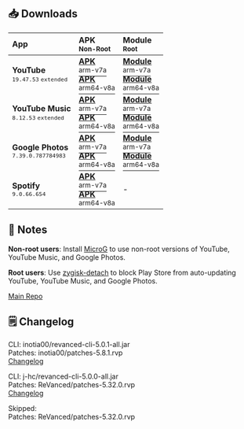 ## 📥 Downloads
  
| App  | APK<br/><sup>Non-Root</sup> | Module<br/><sup>Root</sup> |  
| :--- | :-------------------------- | :------------------------- |  
| **YouTube**<br/><sup>`19.47.53` `extended`</sup> | [**APK**<br/><sup>arm-v7a</sup>](https://github.com/avisek/revanced-apps/releases/download/3/youtube-revanced-extended-v19.47.53-arm-v7a.apk)<br/>[**APK**<br/><sup>arm64-v8a</sup>](https://github.com/avisek/revanced-apps/releases/download/3/youtube-revanced-extended-v19.47.53-arm64-v8a.apk) | [**Module**<br/><sup>arm-v7a</sup>](https://github.com/avisek/revanced-apps/releases/download/3/youtube-revanced-extended-magisk-v19.47.53-arm-v7a.zip)<br/>[**Module**<br/><sup>arm64-v8a</sup>](https://github.com/avisek/revanced-apps/releases/download/3/youtube-revanced-extended-magisk-v19.47.53-arm64-v8a.zip) |  
| **YouTube Music**<br/><sup>`8.12.53` `extended`</sup> | [**APK**<br/><sup>arm-v7a</sup>](https://github.com/avisek/revanced-apps/releases/download/3/youtube-music-revanced-extended-v8.12.53-arm-v7a.apk)<br/>[**APK**<br/><sup>arm64-v8a</sup>](https://github.com/avisek/revanced-apps/releases/download/3/youtube-music-revanced-extended-v8.12.53-arm64-v8a.apk) | [**Module**<br/><sup>arm-v7a</sup>](https://github.com/avisek/revanced-apps/releases/download/3/youtube-music-revanced-extended-magisk-v8.12.53-arm-v7a.zip)<br/>[**Module**<br/><sup>arm64-v8a</sup>](https://github.com/avisek/revanced-apps/releases/download/3/youtube-music-revanced-extended-magisk-v8.12.53-arm64-v8a.zip) |  
| **Google Photos**<br/><sup>`7.39.0.787784983`</sup> | [**APK**<br/><sup>arm-v7a</sup>](https://github.com/avisek/revanced-apps/releases/download/3/google-photos-revanced-v7.39.0.787784983-arm-v7a.apk)<br/>[**APK**<br/><sup>arm64-v8a</sup>](https://github.com/avisek/revanced-apps/releases/download/3/google-photos-revanced-v7.39.0.787784983-arm64-v8a.apk) | [**Module**<br/><sup>arm-v7a</sup>](https://github.com/avisek/revanced-apps/releases/download/3/google-photos-revanced-magisk-v7.39.0.787784983-arm-v7a.zip)<br/>[**Module**<br/><sup>arm64-v8a</sup>](https://github.com/avisek/revanced-apps/releases/download/3/google-photos-revanced-magisk-v7.39.0.787784983-arm64-v8a.zip) |  
| **Spotify**<br/><sup>`9.0.66.654`</sup> | [**APK**<br/><sup>arm-v7a</sup>](https://github.com/avisek/revanced-apps/releases/download/3/spotify-revanced-v9.0.66.654-arm-v7a.apk)<br/>[**APK**<br/><sup>arm64-v8a</sup>](https://github.com/avisek/revanced-apps/releases/download/3/spotify-revanced-v9.0.66.654-arm64-v8a.apk) | - |  

## 📌 Notes
  
**Non-root users**: Install [MicroG](https://github.com/ReVanced/GmsCore/releases) to use non-root versions of YouTube, YouTube Music, and Google Photos.
  
**Root users**: Use [zygisk-detach](https://github.com/j-hc/zygisk-detach) to block Play Store from auto-updating YouTube, YouTube Music, and Google Photos.
  
[Main Repo](https://github.com/avisek/revanced-apps)  

## 🗒️ Changelog
  
CLI: inotia00/revanced-cli-5.0.1-all.jar  
Patches: inotia00/patches-5.8.1.rvp  
[Changelog](https://github.com/inotia00/revanced-patches/releases/tag/v5.8.1)

CLI: j-hc/revanced-cli-5.0.0-all.jar  
Patches: ReVanced/patches-5.32.0.rvp  
[Changelog](https://github.com/ReVanced/revanced-patches/releases/tag/v5.32.0)  

Skipped:  
Patches: ReVanced/patches-5.32.0.rvp    
